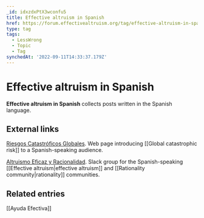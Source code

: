 ```yaml
---
_id: idxzdxPtX3wconfu5
title: Effective altruism in Spanish
href: https://forum.effectivealtruism.org/tag/effective-altruism-in-spanish
type: tag
tags:
  - LessWrong
  - Topic
  - Tag
synchedAt: '2022-09-11T14:33:37.179Z'
---
```

# Effective altruism in Spanish

**Effective altruism in Spanish** collects posts written in the Spanish language.

External links
--------------

[Riesgos Catastróficos Globales](https://riesgoscatastroficosglobales.com/). Web page introducing [[Global catastrophic risk]] to a Spanish-speaking audience.

[Altruismo Eficaz y Racionalidad](https://altruismo-eficaz.slack.com/join/shared_invite/zt-9dcv7eki-jrN6GerS0NAI~97RH4dB2A#/shared-invite/email). Slack group for the Spanish-speaking [[Effective altruism|effective altruism]] and [[Rationality community|rationality]] communities.

Related entries
---------------

[[Ayuda Efectiva]]